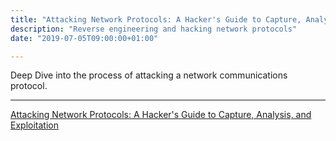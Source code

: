 ```yaml
---
title: "Attacking Network Protocols: A Hacker's Guide to Capture, Analysis, and Exploitation"
description: "Reverse engineering and hacking network protocols"
date: "2019-07-05T09:00:00+01:00"

---
```


Deep Dive into the process of attacking a network communications protocol.

---------------------------

[Attacking Network Protocols: A Hacker's Guide to Capture, Analysis, and Exploitation](https://smile.amazon.co.uk/Attacking-Network-Protocols-Analysis-Exploitation-ebook/dp/B071V4DYVC?pd_rd_wg=aNDob&pd_rd_r=c9a756a2-66c1-40f2-bfc2-b13a6339cbce&pd_rd_w=WhUcT&ref_=pd_gw_wsim&pf_rd_r=MZD9TY30MR8SZ1ZK3G7Y&pf_rd_p=5156d4eb-e61d-58ef-a5df-2b0dcda3c2e5)